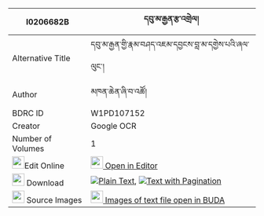 |I0206682B|དབུ་མ་རྒྱན་རྩ་འགྲེལ། 
| --- | --- 
|Alternative Title |དབུ་མ་རྒྱན་གྱི་རྣམ་བཤད་འཇམ་དབྱངས་བླ་མ་དགྱེས་པའི་ཞལ་ལུང་།
|Author| མཁན་ཆེན་ཞི་བ་འཚོ།
|BDRC ID | W1PD107152
|Creator | Google OCR
|Number of Volumes| 1
|<img width="25" src="https://img.icons8.com/color/25/000000/edit-property.png">Edit Online| [<img width="25" src="https://avatars.githubusercontent.com/u/45091458?s=200&v=4"> Open in Editor](http://editor.openpecha.org/I0206682B)
|<img width="25" src="https://img.icons8.com/fluent/48/000000/download-2.png"/>  Download | [![](https://img.icons8.com/color/20/000000/txt.png)Plain Text](https://github.com/Openpecha/I0206682B/releases/download/v1/uma_gyen_tsadrel_plain_I0206682B.zip), [![](https://img.icons8.com/color/20/000000/txt.png)Text with Pagination](https://github.com/Openpecha/I0206682B/releases/download/v1/uma_gyen_tsadrel_pages_I0206682B.zip)
|<img width="25" src="https://img.icons8.com/plasticine/100/000000/pictures-folder.png"/>  Source Images | [<img width="25" src="https://library.bdrc.io/icons/BUDA-small.svg"> Images of text file open in BUDA](https://library.bdrc.io/show/bdr:W1PD107152)